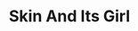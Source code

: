 ---
draft: false
slug: skin-and-its-girl-34c4d5b2
title: Skin And Its Girl
type: books
params:
  authors:
  - Sarah Cypher
  bookTitle: Skin And Its Girl
  book_description: 'A young, queer Palestinian American woman pieces together her
    great aunt’s secrets in this sweeping debut, a family saga confronting questions
    of sexual identity, exile, and lineage.In a Pacific Northwest hospital far from
    the Rummani family’s ancestral home in Palestine, the heart of a stillborn baby
    begins to beat and her skin turns a vibrant, permanent cobalt blue. On the same
    day, the Rummanis’ centuries-old soap factory in Nablus is destroyed in an air
    strike. The family matriarch and keeper of all Rummani lore, Aunt Nuha, believes
    that the blue girl embodies their sacred history, harkening to a time when the
    Rummanis were among the wealthiest soap-makers and their blue soap was a symbol
    of a legendary love.Decades later, Betty returns to her Aunt Nuha’s gravestone,
    faced with a difficult decision: Should she stay in the only country she’s every
    known or should she follow her heart for the woman she loves, perpetuating her
    family’s cycle of exile? Betty finds her answer in partially translated notebooks
    that reveal her aunt’s complex life and struggle with her own sexuality, which
    Nuha hid to help the family emigrate to the U.S. But as Betty soon discovers,
    her aunt hid much more than that.The Skin and Its Girlis a searing, poetic tale
    about desire and identity and a provocative exploration of how we let stories
    divide, unite, and define us—and even wield the power to restore a broken family.
    Sarah Cypher is that rare debut novelist who writes with the mastery and flair
    of a seasoned storyteller.'
  cover: https://images-na.ssl-images-amazon.com/images/S/compressed.photo.goodreads.com/books/1659400213i/61827532.jpg
  isbn: '9780593499559'
  languages:
  - Английский
  goodreads_link: https://www.goodreads.com/book/show/61827532-the-skin-and-its-girl
  page_count: '352'
  publication_year: '2023'
  russian_audioversion: 'no'
  russian_translation_status: does_not_exist
  short_book_description: A young, queer Palestinian American woman pieces together
    her great aunt’s secrets in this sweeping debut, a family saga confronting questions
    of sexual identity, exile, and lineage.In a Pacific...
  tags:
  - LGBTQ+
  - adult fiction
  - contemporary
  - fiction
  - lesbian
  - literary fiction
  - queer
---